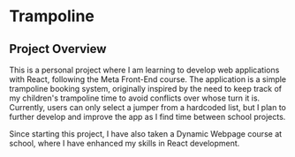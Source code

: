 # Trampoline

## Project Overview
This is a personal project where I am learning to develop web applications with React, following the Meta Front-End course. The application is a simple trampoline booking system, originally inspired by the need to keep track of my children's trampoline time to avoid conflicts over whose turn it is. Currently, users can only select a jumper from a hardcoded list, but I plan to further develop and improve the app as I find time between school projects.

Since starting this project, I have also taken a Dynamic Webpage course at school, where I have enhanced my skills in React development.
